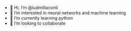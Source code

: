 - 👋 Hi, I’m @ludmillaconti
- 👀 I’m interested in neural networks and machine learning
- 🌱 I’m currently learning python
- 💞️ I’m looking to collaborate 


<!---
ludmillaconti/ludmillaconti is a ✨ special ✨ repository because its `README.md` (this file) appears on your GitHub profile.
You can click the Preview link to take a look at your changes.
--->

